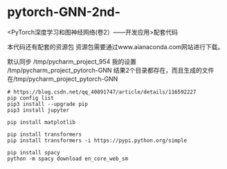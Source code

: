 # pytorch-GNN-2nd-


<PyTorch深度学习和图神经网络(卷2）——开发应用>配套代码

本代码还有配套的资源包
资源包需要通过www.aianaconda.com网站进行下载。


默认同步 /tmp/pycharm_project_954
我的设置 /tmp/pycharm_project_pytorch-GNN
结果2个目录都存在，而且生成的文件在/tmp/pycharm_project_pytorch-GNN


```shell
# https://blog.csdn.net/qq_40891747/article/details/116592227
pip config list
pip3 install --upgrade pip
pip3 install jupyter

pip install matplotlib

pip install transformers
pip install transformers -i https://pypi.python.org/simple

pip install spacy
python -m spacy download en_core_web_sm
```